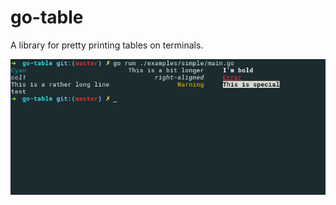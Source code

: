 # go-table

A library for pretty printing tables on terminals. 

![Image of Yaktocat](_assets/screenshot.png)
